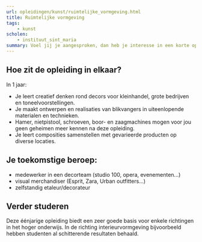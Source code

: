 ```yaml
---
url: opleidingen/kunst/ruimtelijke_vormgeving.html
title: Ruimtelijke vormgeving
tags:
	- kunst
scholen:
    - instituut_sint_maria
summary: Voel jij je aangesproken, dan heb je interesse in een korte opleiding van 1 jaar om je in te werken in de wereld van de ruimtelijke vormgeving.
---
```


## Hoe zit de opleiding in elkaar?

In 1 jaar:

* Je leert creatief denken rond decors voor kleinhandel, grote bedrijven en toneelvoorstellingen.
* Je maakt ontwerpen en realisaties van blikvangers in uiteenlopende materialen en technieken.
* Hamer, nietpistool, schroeven, boor- en zaagmachines mogen voor jou geen geheimen meer kennen na deze opleiding.
* Je leert composities samenstellen met gevarieerde producten op diverse locaties.

## Je toekomstige beroep:

* medewerker in een decorteam (studio 100, opera, evenementen...)
* visual merchandiser (Esprit, Zara, Urban outfitters...)
* zelfstandig etaleur/decorateur

## Verder studeren

Deze éénjarige opleiding biedt een zeer goede basis voor enkele richtingen in het hoger onderwijs. In de richting interieurvormgeving bijvoorbeeld hebben studenten al schitterende resultaten behaald.
